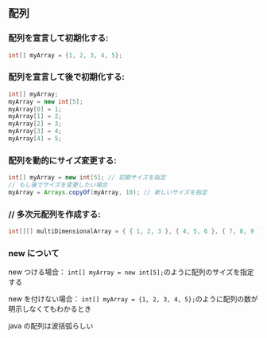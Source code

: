 ## 配列

### 配列を宣言して初期化する:

```java
int[] myArray = {1, 2, 3, 4, 5};
```

### 配列を宣言して後で初期化する:

```java
int[] myArray;
myArray = new int[5];
myArray[0] = 1;
myArray[1] = 2;
myArray[2] = 3;
myArray[3] = 4;
myArray[4] = 5;

```

### 配列を動的にサイズ変更する:

```java
int[] myArray = new int[5]; // 初期サイズを指定
// もし後でサイズを変更したい場合
myArray = Arrays.copyOf(myArray, 10); // 新しいサイズを指定
```

### // 多次元配列を作成する:

```java
int[][] multiDimensionalArray = { { 1, 2, 3 }, { 4, 5, 6 }, { 7, 8, 9 } };
```

### new について

new つける場合：
`int[] myArray = new int[5];`のように配列のサイズを指定する

new を付けない場合：
`int[] myArray = {1, 2, 3, 4, 5};`のように配列の数が明示しなくてもわかるとき

java の配列は波括弧らしい
